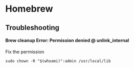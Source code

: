 # Homebrew

## Troubleshooting

#### Brew cleanup Error: Permission denied @ unlink\_internal

Fix the permission

```
sudo chown -R "$(whoami)":admin /usr/local/lib
```

